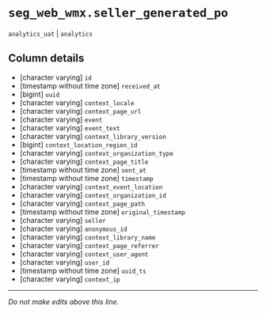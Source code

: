 # `seg_web_wmx.seller_generated_po`
`analytics_uat` | `analytics`

## Column details
* [character varying] `id`
* [timestamp without time zone] `received_at`
* [bigint]    `uuid`
* [character varying] `context_locale`
* [character varying] `context_page_url`
* [character varying] `event`
* [character varying] `event_text`
* [character varying] `context_library_version`
* [bigint]    `context_location_region_id`
* [character varying] `context_organization_type`
* [character varying] `context_page_title`
* [timestamp without time zone] `sent_at`
* [timestamp without time zone] `timestamp`
* [character varying] `context_event_location`
* [character varying] `context_organization_id`
* [character varying] `context_page_path`
* [timestamp without time zone] `original_timestamp`
* [character varying] `seller`
* [character varying] `anonymous_id`
* [character varying] `context_library_name`
* [character varying] `context_page_referrer`
* [character varying] `context_user_agent`
* [character varying] `user_id`
* [timestamp without time zone] `uuid_ts`
* [character varying] `context_ip`

-------------------------------------------------------------------------------
*Do not make edits above this line.*
